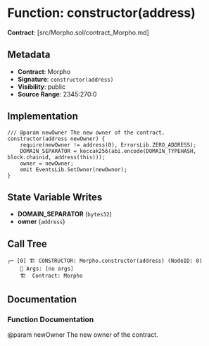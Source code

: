 # Function: constructor(address)

**Contract**: [src/Morpho.sol/contract_Morpho.md]

## Metadata

- **Contract**: Morpho
- **Signature**: `constructor(address)`
- **Visibility**: public
- **Source Range**: 2345:270:0

## Implementation

```solidity
/// @param newOwner The new owner of the contract.
constructor(address newOwner) {
    require(newOwner != address(0), ErrorsLib.ZERO_ADDRESS);
    DOMAIN_SEPARATOR = keccak256(abi.encode(DOMAIN_TYPEHASH, block.chainid, address(this)));
    owner = newOwner;
    emit EventsLib.SetOwner(newOwner);
}
```

## State Variable Writes

- **DOMAIN_SEPARATOR** (`bytes32`)
- **owner** (`address`)

## Call Tree

```
┌─ [0] 🏗️ CONSTRUCTOR: Morpho.constructor(address) (NodeID: 0)
    💬 Args: [no args]
    🏗️  Contract: Morpho
```

## Documentation

### Function Documentation

@param newOwner The new owner of the contract.
